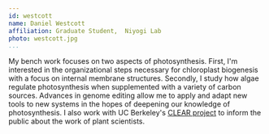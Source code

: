 ```yaml
---
id: westcott
name: Daniel Westcott
affiliation: Graduate Student,	Niyogi Lab
photo: westcott.jpg
...
```


My bench work focuses on two aspects of photosynthesis. First, I\'m interested
in the organizational steps necessary for chloroplast biogenesis with a focus
on internal membrane structures. Secondly, I study how algae regulate
photosynthesis when supplemented with a variety of carbon sources. Advances in
genome editing allow me to apply and adapt new tools to new systems in the
hopes of deepening our knowledge of photosynthesis. I also work with UC
Berkeley\'s [CLEAR project](http://clear-project.org/) to inform the public
about the work of plant scientists.
